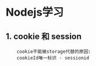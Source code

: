 # Nodejs学习

## 1. cookie 和 session

```text
    cookie不能被storage代替的原因:
    cookieId唯一标识 - sessionid
```

